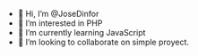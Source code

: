 - 👋 Hi, I’m @JoseDinfor
- 👀 I’m interested in PHP
- 🌱 I’m currently learning JavaScript 
- 💞️ I’m looking to collaborate on simple proyect.
